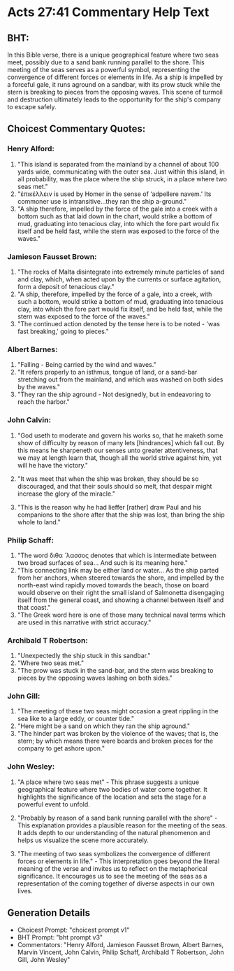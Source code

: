 # Acts 27:41 Commentary Help Text

## BHT:
In this Bible verse, there is a unique geographical feature where two seas meet, possibly due to a sand bank running parallel to the shore. This meeting of the seas serves as a powerful symbol, representing the convergence of different forces or elements in life. As a ship is impelled by a forceful gale, it runs aground on a sandbar, with its prow stuck while the stern is breaking to pieces from the opposing waves. This scene of turmoil and destruction ultimately leads to the opportunity for the ship's company to escape safely.

## Choicest Commentary Quotes:
### Henry Alford:
1. "This island is separated from the mainland by a channel of about 100 yards wide, communicating with the outer sea. Just within this island, in all probability, was the place where the ship struck, in a place where two seas met."
2. "ἐπικέλλειν is used by Homer in the sense of ‘adpellere navem.’ Its commoner use is intransitive...they ran the ship a-ground."
3. "A ship therefore, impelled by the force of the gale into a creek with a bottom such as that laid down in the chart, would strike a bottom of mud, graduating into tenacious clay, into which the fore part would fix itself and be held fast, while the stern was exposed to the force of the waves."

### Jamieson Fausset Brown:
1. "The rocks of Malta disintegrate into extremely minute particles of sand and clay, which, when acted upon by the currents or surface agitation, form a deposit of tenacious clay."
2. "A ship, therefore, impelled by the force of a gale, into a creek, with such a bottom, would strike a bottom of mud, graduating into tenacious clay, into which the fore part would fix itself, and be held fast, while the stern was exposed to the force of the waves."
3. "The continued action denoted by the tense here is to be noted - 'was fast breaking,' going to pieces."

### Albert Barnes:
1. "Falling - Being carried by the wind and waves."
2. "It refers properly to an isthmus, tongue of land, or a sand-bar stretching out from the mainland, and which was washed on both sides by the waves."
3. "They ran the ship aground - Not designedly, but in endeavoring to reach the harbor."

### John Calvin:
1. "God useth to moderate and govern his works so, that he maketh some show of difficulty by reason of many lets [hindrances] which fall out. By this means he sharpeneth our senses unto greater attentiveness, that we may at length learn that, though all the world strive against him, yet will he have the victory." 

2. "It was meet that when the ship was broken, they should be so discouraged, and that their souls should so melt, that despair might increase the glory of the miracle."

3. "This is the reason why he had lieffer [rather] draw Paul and his companions to the shore after that the ship was lost, than bring the ship whole to land."

### Philip Schaff:
1. "The word διθα ́ λασσος denotes that which is intermediate between two broad surfaces of sea... And such is its meaning here."
2. "This connecting link may be either land or water... As the ship parted from her anchors, when steered towards the shore, and impelled by the north-east wind rapidly moved towards the beach, those on board would observe on their right the small island of Salmonetta disengaging itself from the general coast, and showing a channel between itself and that coast."
3. "The Greek word here is one of those many technical naval terms which are used in this narrative with strict accuracy."

### Archibald T Robertson:
1. "Unexpectedly the ship stuck in this sandbar."
2. "Where two seas met."
3. "The prow was stuck in the sand-bar, and the stern was breaking to pieces by the opposing waves lashing on both sides."

### John Gill:
1. "The meeting of these two seas might occasion a great rippling in the sea like to a large eddy, or counter tide."
2. "Here might be a sand on which they ran the ship aground."
3. "The hinder part was broken by the violence of the waves; that is, the stern; by which means there were boards and broken pieces for the company to get ashore upon."

### John Wesley:
1. "A place where two seas met" - This phrase suggests a unique geographical feature where two bodies of water come together. It highlights the significance of the location and sets the stage for a powerful event to unfold.

2. "Probably by reason of a sand bank running parallel with the shore" - This explanation provides a plausible reason for the meeting of the seas. It adds depth to our understanding of the natural phenomenon and helps us visualize the scene more accurately.

3. "The meeting of two seas symbolizes the convergence of different forces or elements in life." - This interpretation goes beyond the literal meaning of the verse and invites us to reflect on the metaphorical significance. It encourages us to see the meeting of the seas as a representation of the coming together of diverse aspects in our own lives.


## Generation Details
- Choicest Prompt: "choicest prompt v1"
- BHT Prompt: "bht prompt v3"
- Commentators: "Henry Alford, Jamieson Fausset Brown, Albert Barnes, Marvin Vincent, John Calvin, Philip Schaff, Archibald T Robertson, John Gill, John Wesley"
